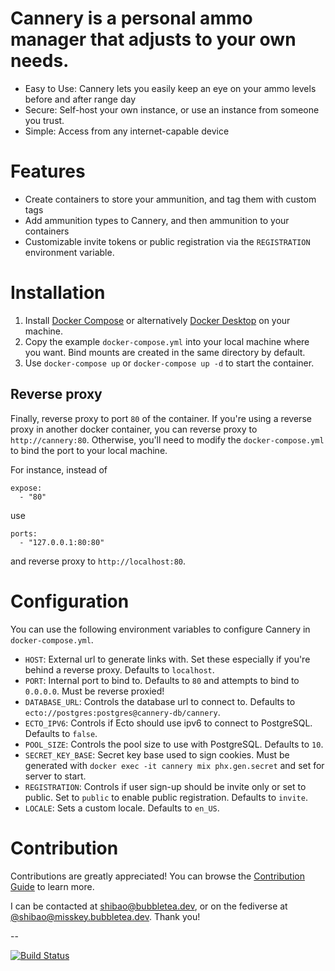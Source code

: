 # Cannery is a personal ammo manager that adjusts to your own needs.

* Easy to Use: Cannery lets you easily keep an eye on your ammo levels before and after range day
* Secure: Self-host your own instance, or use an instance from someone you trust.
* Simple: Access from any internet-capable device

# Features

- Create containers to store your ammunition, and tag them with custom tags
- Add ammunition types to Cannery, and then ammunition to your containers
- Customizable invite tokens or public registration via the `REGISTRATION`
  environment variable.

# Installation

1. Install [Docker Compose](https://docs.docker.com/compose/install/) or alternatively [Docker Desktop](https://docs.docker.com/desktop/) on your machine.
1. Copy the example `docker-compose.yml` into your local machine where you want.
   Bind mounts are created in the same directory by default.
1. Use `docker-compose up` or `docker-compose up -d` to start the container.

## Reverse proxy

Finally, reverse proxy to port `80` of the container. If you're using a reverse proxy in another docker container, you can reverse proxy to `http://cannery:80`. Otherwise, you'll need to modify the `docker-compose.yml` to bind the port to your local machine.

For instance, instead of
```
expose:
  - "80"
```

use
```
ports:
  - "127.0.0.1:80:80"
```
and reverse proxy to `http://localhost:80`.

# Configuration

You can use the following environment variables to configure Cannery in
`docker-compose.yml`.

- `HOST`: External url to generate links with. Set these especially if you're
  behind a reverse proxy. Defaults to `localhost`.
- `PORT`: Internal port to bind to. Defaults to `80` and attempts to bind to
  `0.0.0.0`. Must be reverse proxied!
- `DATABASE_URL`: Controls the database url to connect to. Defaults to
  `ecto://postgres:postgres@cannery-db/cannery`.
- `ECTO_IPV6`: Controls if Ecto should use ipv6 to connect to PostgreSQL.
  Defaults to `false`.
- `POOL_SIZE`: Controls the pool size to use with PostgreSQL. Defaults to `10`.
- `SECRET_KEY_BASE`: Secret key base used to sign cookies. Must be generated
  with `docker exec -it cannery mix phx.gen.secret` and set for server to start.
- `REGISTRATION`: Controls if user sign-up should be invite only or set to public. Set to `public` to enable public registration. Defaults to `invite`.
- `LOCALE`: Sets a custom locale. Defaults to `en_US`.

# Contribution

Contributions are greatly appreciated! You can browse the [Contribution Guide](CONTRIBUTING.md) to learn more.

I can be contacted at [shibao@bubbletea.dev](mailto:shibao@bubbletea.dev), or on
the fediverse at [@shibao@misskey.bubbletea.dev](https://misskey.bubbletea.dev/@shibao). Thank you!

--

[![Build
Status](https://drone.bubbletea.dev/api/badges/shibao/cannery/status.svg?ref=refs/heads/dev)](https://drone.bubbletea.dev/shibao/cannery)
